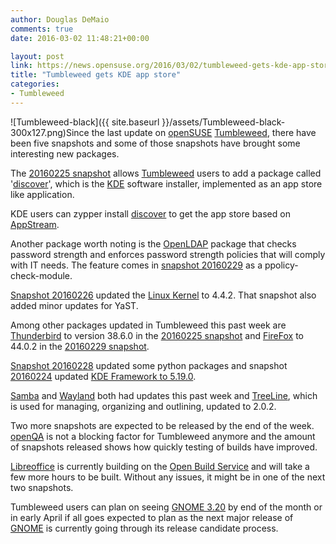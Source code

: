 ```yaml
---
author: Douglas DeMaio
comments: true
date: 2016-03-02 11:48:21+00:00

layout: post
link: https://news.opensuse.org/2016/03/02/tumbleweed-gets-kde-app-store/
title: "Tumbleweed gets KDE app store"
categories:
- Tumbleweed
---
```

![Tumbleweed-black]({{ site.baseurl }}/assets/Tumbleweed-black-300x127.png)Since the last update on [openSUSE](https://www.opensuse.org/) [Tumbleweed](https://en.opensuse.org/Portal:Tumbleweed), there have been five snapshots and some of those snapshots have brought some interesting new packages.

The [20160225 snapshot](https://lists.opensuse.org/opensuse-factory/2016-02/msg00672.html) allows [Tumbleweed](https://en.opensuse.org/Portal:Tumbleweed) users to add a package called '[discover](http://bit.ly/1QqNz8d)', which is the [KDE](https://www.kde.org/) software installer, implemented as an app store like application.

KDE users can zypper install [discover](http://bit.ly/1QqNz8d) to get the app store based on [AppStream](https://en.wikipedia.org/wiki/AppStream).

Another package worth noting is the [OpenLDAP](http://www.openldap.org/) package that checks password strength and enforces password strength policies that will comply with IT needs. The feature comes in [snapshot 20160229](ttps://lists.opensuse.org/opensuse-factory/2016-03/msg00011.html) as a ppolicy-check-module.

[Snapshot 20160226](https://lists.opensuse.org/opensuse-factory/2016-02/msg00683.html) updated the [Linux Kernel](https://www.kernel.org/) to 4.4.2. That snapshot also added minor updates for YaST.

Among other packages updated in Tumbleweed this past week are [Thunderbird](https://www.mozilla.org/en-US/thunderbird/) to version 38.6.0 in the [20160225 snapshot](https://lists.opensuse.org/opensuse-factory/2016-02/msg00672.html) and [FireFox](https://www.mozilla.org/en-US/) to 44.0.2 in the [20160229 snapshot](https://lists.opensuse.org/opensuse-factory/2016-03/msg00011.html).

[Snapshot 20160228](https://lists.opensuse.org/opensuse-factory/2016-02/msg00696.html) updated some python packages and snapshot [20160224](https://lists.opensuse.org/opensuse-factory/2016-02/msg00643.html) updated [KDE Framework to 5.19.0](https://www.kde.org/info/kde-frameworks-5.19.0.php).

[Samba](https://www.samba.org/) and [Wayland](https://wayland.freedesktop.org/) both had updates this past week and [TreeLine](http://treeline.bellz.org/), which is used for managing, organizing and outlining, updated to 2.0.2.

Two more snapshots are expected to be released by the end of the week. [openQA](https://openqa.opensuse.org/) is not a blocking factor for Tumbleweed anymore and the amount of snapshots released shows how quickly testing of builds have improved.

[Libreoffice](https://www.libreoffice.org/download/libreoffice-fresh/) is currently building on the [Open Build Service](https://build.opensuse.org/) and will take a few more hours to be built. Without any issues, it might be in one of the next two snapshots.

Tumbleweed users can plan on seeing [GNOME 3.20](https://wiki.gnome.org/ReleasePlanning/FeaturePlans) by end of the month or in early April if all goes expected to plan as the next major release of [GNOME](https://www.gnome.org/) is currently going through its release candidate process.		
